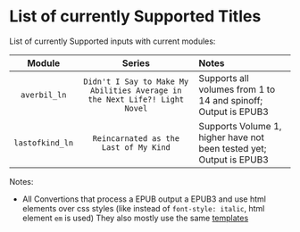 # List of currently Supported Titles

List of currently Supported inputs with current modules:

|     Module      |                                   Series                                   | Notes                                                                |
| :-------------: | :------------------------------------------------------------------------: | :------------------------------------------------------------------- |
|  `averbil_ln`   | `Didn't I Say to Make My Abilities Average in the Next Life?! Light Novel` | Supports all volumes from 1 to 14 and spinoff; Output is EPUB3       |
| `lastofkind_ln` |                   `Reincarnated as the Last of My Kind`                    | Supports Volume 1, higher have not been tested yet; Output is EPUB3 |

Notes:
- All Convertions that process a EPUB output a EPUB3 and use html elements over css styles (like instead of `font-style: italic`, html element `em` is used)
  They also mostly use the same [templates](./templates/)
